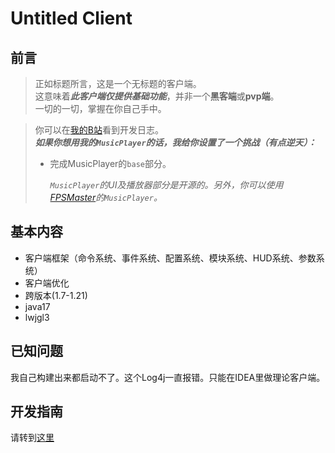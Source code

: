 # Untitled Client
## 前言
> 正如标题所言，这是一个无标题的客户端。<br>
> 这意味着***此客户端仅提供基础功能***，并非一个**黑客端**或**pvp端**。<br>
> 一切的一切，掌握在你自己手中。

> 你可以在[我的B站](https://space.bilibili.com/538684595)看到开发日志。<br>
> ***如果你想用我的`MusicPlayer`的话，我给你设置了一个挑战（有点逆天）：***<br>
> - 完成MusicPlayer的`base`部分。</p>
> *`MusicPlayer`的UI及播放器部分是开源的。另外，你可以使用[FPSMaster](https://github.com/FPSMasterTeam/FPSMaster)的`MusicPlayer`。*

## 基本内容
- 客户端框架（命令系统、事件系统、配置系统、模块系统、HUD系统、参数系统）
- 客户端优化
- 跨版本(1.7-1.21)
- java17
- lwjgl3
## 已知问题
我自己构建出来都启动不了。这个Log4j一直报错。只能在IDEA里做理论客户端。
## 开发指南
请转到[这里](docs/GettingStarted.md)